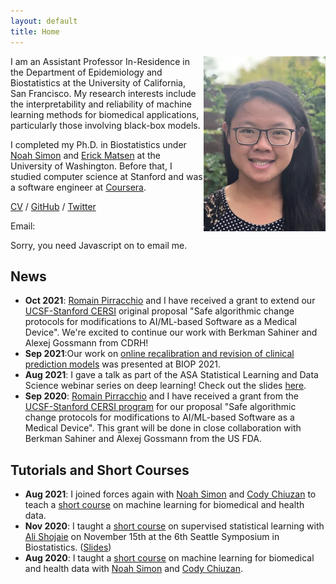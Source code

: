 ```yaml
---
layout: default
title: Home
---
```



<img align="right" src="headshot.png" margin="20px" height="280px" onmouseover="this.src='pocky.jpeg';" onmouseout="this.src='headshot.png';">

I am an Assistant Professor In-Residence in the Department of Epidemiology and Biostatistics at the University of California, San Francisco.
My research interests include the interpretability and reliability of machine learning methods for biomedical applications, particularly those involving black-box models.

I completed my Ph.D. in Biostatistics under [Noah Simon](https://faculty.washington.edu/nrsimon/) and [Erick Matsen](https://matsen.fhcrc.org/) at the University of Washington.
Before that, I studied computer science at Stanford and was a software engineer at [Coursera](https://www.coursera.org/).

[CV](cv.pdf) / [GitHub](https://github.com/jjfeng) / [Twitter](https://twitter.com/Jean_J_Feng)

Email:
<script type="text/javascript" language="javascript">
<!--
// Email obfuscator script 2.1 by Tim Williams, University of Arizona
// Random encryption key feature coded by Andrew Moulden
// This code is freeware provided these four comment lines remain intact
// A wizard to generate this code is at http://www.jottings.com/obfuscator/
{ coded = "chGo.thop@wgUt.hOw"
  key = "gHd4waxXhlYItNrmPkp7OQsG52j86EySC1W0ni9bUqzJcFRBuMVDeKoTfvAL3Z"
  shift=coded.length
  link=""
  for (i=0; i<coded.length; i++) {
    if (key.indexOf(coded.charAt(i))==-1) {
      ltr = coded.charAt(i)
      link += (ltr)
    }
    else {
      ltr = (key.indexOf(coded.charAt(i))-shift+key.length) % key.length
      link += (key.charAt(ltr))
    }
  }
document.write("<a href='mailto:"+link+"'>"+link+"</a>")
}
//-->
</script><noscript>Sorry, you need Javascript on to email me.</noscript>

## News
- **Oct 2021**: [Romain Pirracchio](https://www.romainpirracchio.org/) and I have received a grant to extend our [UCSF-Stanford CERSI](https://pharm.ucsf.edu/cersi) original proposal "Safe algorithmic change protocols for modifications to AI/ML-based Software as a Medical Device". We're excited to continue our work with Berkman Sahiner and Alexej Gossmann from CDRH!
- **Sep 2021**:Our work on [online recalibration and revision of clinical prediction models](https://ww2.amstat.org/meetings/biop/2021/onlineprogram/AbstractDetails.cfm?AbstractID=302405) was presented at BIOP 2021.
- **Aug 2021**: I gave a talk as part of the ASA Statistical Learning and Data Science webinar series on deep learning! Check out the slides [here](https://www.jeanfeng.com/easier_slds.pdf).
- **Sep 2020**: [Romain Pirracchio](https://www.romainpirracchio.org/) and I have received a grant from the [UCSF-Stanford CERSI program](https://pharm.ucsf.edu/cersi) for our proposal "Safe algorithmic change protocols for modifications to AI/ML-based Software as a Medical Device". This grant will be done in close collaboration with Berkman Sahiner and Alexej Gossmann from the US FDA.

## Tutorials and Short Courses

- **Aug 2021**: I joined forces again with [Noah Simon](https://faculty.washington.edu/nrsimon/) and [Cody Chiuzan](https://www.publichealth.columbia.edu/people/our-faculty/cc3780) to teach a [short course](https://www.publichealth.columbia.edu/research/precision-prevention/machine-learning-boot-camp-analyzing-biomedical-and-health-data) on machine learning for biomedical and health data.
- **Nov 2020**: I taught a [short course](https://www.biostat.washington.edu/news/calendar/symposium) on supervised statistical learning with [Ali Shojaie](http://faculty.washington.edu/ashojaie/) on November 15th at the 6th Seattle Symposium in Biostatistics. ([Slides](teaching/Seattle_Symposium_ShortCourse2020_ML.pdf))
- **Aug 2020**: I taught a [short course](https://www.publichealth.columbia.edu/research/precision-prevention/machine-learning-boot-camp-analyzing-biomedical-and-health-data) on machine learning for biomedical and health data with [Noah Simon](https://faculty.washington.edu/nrsimon/) and [Cody Chiuzan](https://www.publichealth.columbia.edu/people/our-faculty/cc3780).
